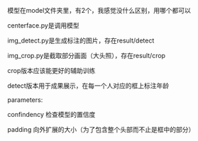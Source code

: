 模型在model文件夹里，有2个，我感觉没什么区别，用哪个都可以

centerface.py是调用模型

img_detect.py是生成标注的图片，存在result/detect

img_crop.py是截取部分画面（大头照），存在result/crop


crop版本应该能更好的辅助训练

detect版本用于成果展示，在每一个人对应的框上标注年龄

parameters:

confindency 检查模型的置信度

padding 向外扩展的大小（为了包含整个头部而不止是框中的部分）